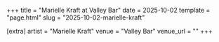 +++
title = "Marielle Kraft at Valley Bar"
date = 2025-10-02
template = "page.html"
slug = "2025-10-02-marielle-kraft"

[extra]
artist = "Marielle Kraft"
venue = "Valley Bar"
venue_url = ""
+++
